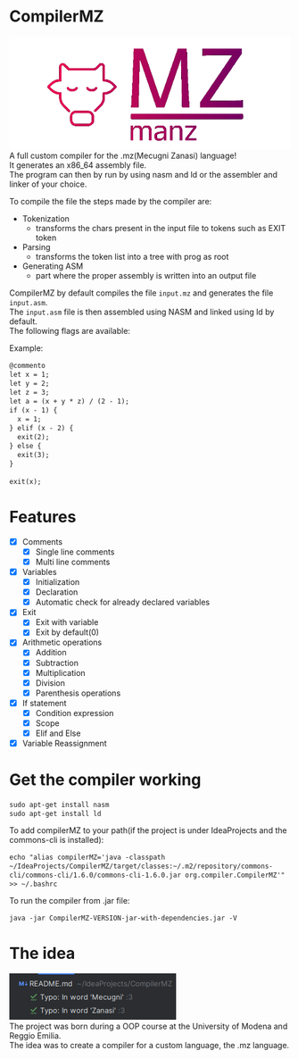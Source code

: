 # CompilerMZ
![Compiler logo](READMESOURCES/logo.png) \
A full custom compiler for the .mz(Mecugni Zanasi) language! \
It generates an x86_64 assembly file. \
The program can then by run by using nasm and ld or the assembler and linker of your choice.

To compile the file the steps made by the compiler are:
- Tokenization  
  - transforms the chars present in the input file to tokens such as EXIT token
- Parsing        
  - transforms the token list into a tree with prog as root
- Generating ASM 
  - part where the proper assembly is written into an output file
  
CompilerMZ by default compiles the file `input.mz` and generates the file `input.asm`. \
The `input.asm` file is then assembled using NASM and linked using ld by default. \
The following flags are available:


Example:
```manz
@commento
let x = 1;
let y = 2;
let z = 3;
let a = (x + y * z) / (2 - 1);
if (x - 1) {
  x = 1;
} elif (x - 2) {
  exit(2);
} else {
  exit(3);
}

exit(x);
```
# Features
- [x] Comments
  - [x] Single line comments
  - [x] Multi line comments
- [x] Variables
  - [x] Initialization
  - [x] Declaration
  - [x] Automatic check for already declared variables
- [x] Exit
  - [x] Exit with variable
  - [x] Exit by default(0)
- [x] Arithmetic operations
  - [x] Addition
  - [x] Subtraction
  - [x] Multiplication
  - [x] Division
  - [x] Parenthesis operations
- [x] If statement
  - [x] Condition expression
  - [x] Scope
  - [x] Elif and Else
- [x] Variable Reassignment
# Get the compiler working
```shell
sudo apt-get install nasm
sudo apt-get install ld
```
To add compilerMZ to your path(if the project is under IdeaProjects and the commons-cli is installed):
```shell
echo "alias compilerMZ='java -classpath ~/IdeaProjects/CompilerMZ/target/classes:~/.m2/repository/commons-cli/commons-cli/1.6.0/commons-cli-1.6.0.jar org.compiler.CompilerMZ'" >> ~/.bashrc
```

To run the compiler from .jar file:
```shell
java -jar CompilerMZ-VERSION-jar-with-dependencies.jar -V
```

# The idea
![CompilerMZ](READMESOURCES/warning.png) \
The project was born during a OOP course at the University of Modena and Reggio Emilia. \
The idea was to create a compiler for a custom language, the .mz language. 
